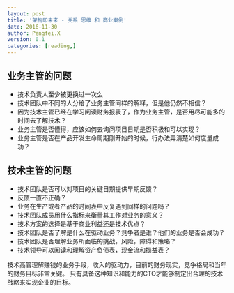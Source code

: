 ```yaml
---
layout: post
title: '架构即未来 - 关系 思维 和 商业案例'
date: 2016-11-30
author: Pengfei.X
version: 0.1
categories: [reading,]
---
```


## 业务主管的问题

- 技术负责人至少被更换过一次么
- 技术团队中不同的人分给了业务主管同样的解释，但是他仍然不相信？
- 因为技术主管已经在学习阅读财务报表了，作为业务主管，是否用尽可能多的时间去了解技术？
- 业务主管是否懂得，应该如何去询问项目日期是否积极和可以实现？
- 业务主管是否在产品开发生命周期刚开始的时候，行办法弄清楚如何度量成功？


## 技术主管的问题

- 技术团队是否可以对项目的关键日期提供早期反馈？
- 反馈一直不正确？
- 业务在生产或者产品的时间表中反复遇到同样的问题吗？
- 技术团队成员用什么指标来衡量其工作对业务的意义？
- 技术方案的选择是基于商业利益还是技术优点？
- 技术团队是否了解是什么在驱动业务？竞争者是谁？他们的业务是否会成功？
- 技术团队是否理解业务所面临的挑战，风险，障碍和策略？
- 技术领导可以阅读和理解资产负债表，现金流和损益表？

技术高管理解赚钱的业务手段，收入的驱动力，目前的财务现实，竞争格局和当年的财务目标非常关键。
只有具备这种知识和能力的CTO才能够制定出合理的技术战略来实现企业的目标。
